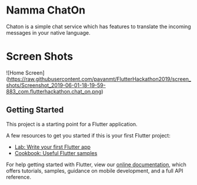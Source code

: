 # Namma ChatOn

Chaton is a simple chat service which has features to translate the incoming messages in your native language.

# Screen Shots
![Home Screen] (https://raw.githubusercontent.com/pavanmt/FlutterHackathon2019/screen_shots/Screenshot_2019-06-01-18-19-59-883_com.flutterhackathon.chat_on.png)

## Getting Started

This project is a starting point for a Flutter application.

A few resources to get you started if this is your first Flutter project:

- [Lab: Write your first Flutter app](https://flutter.dev/docs/get-started/codelab)
- [Cookbook: Useful Flutter samples](https://flutter.dev/docs/cookbook)

For help getting started with Flutter, view our 
[online documentation](https://flutter.dev/docs), which offers tutorials, 
samples, guidance on mobile development, and a full API reference.
